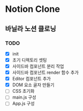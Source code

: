 # Notion Clone

## 바닐라 노션 클로닝

### TODO
- [x] init
- [x] 초기 디렉토리 셋팅
- [x] 사이드바 컴포넌트 분리 작업
- [x] 사이드바 컴포넌트 render 함수 추가
- [x] Editor 컴포넌트 추가
- [x] DOM 요소 골자 만들기
- [ ] CSS 초기화
- [ ] main.js 구성
- [ ] App.js 구성